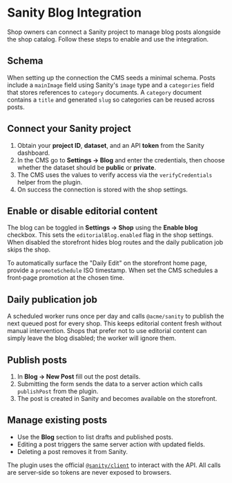# Sanity Blog Integration

Shop owners can connect a Sanity project to manage blog posts alongside the shop catalog. Follow these steps to enable and use the integration.

## Schema

When setting up the connection the CMS seeds a minimal schema. Posts include a `mainImage` field using Sanity's `image` type and a `categories` field that stores references to `category` documents. A `category` document contains a `title` and generated `slug` so categories can be reused across posts.

## Connect your Sanity project

1. Obtain your **project ID**, **dataset**, and an API **token** from the Sanity dashboard.
2. In the CMS go to **Settings → Blog** and enter the credentials, then choose whether the dataset should be **public** or **private**.
3. The CMS uses the values to verify access via the `verifyCredentials` helper from the plugin.
4. On success the connection is stored with the shop settings.

## Enable or disable editorial content

The blog can be toggled in **Settings → Shop** using the **Enable blog** checkbox. This sets the `editorialBlog.enabled` flag in the shop settings. When disabled the storefront hides blog routes and the daily publication job skips the shop.

To automatically surface the "Daily Edit" on the storefront home page, provide a `promoteSchedule` ISO timestamp. When set the CMS schedules a front‑page promotion at the chosen time.

## Daily publication job

A scheduled worker runs once per day and calls `@acme/sanity` to publish the next queued post for every shop. This keeps editorial content fresh without manual intervention. Shops that prefer not to use editorial content can simply leave the blog disabled; the worker will ignore them.

## Publish posts

1. In **Blog → New Post** fill out the post details.
2. Submitting the form sends the data to a server action which calls `publishPost` from the plugin.
3. The post is created in Sanity and becomes available on the storefront.

## Manage existing posts

- Use the **Blog** section to list drafts and published posts.
- Editing a post triggers the same server action with updated fields.
- Deleting a post removes it from Sanity.

The plugin uses the official [`@sanity/client`](https://www.sanity.io/docs/js-client) to interact with the API. All calls are server‑side so tokens are never exposed to browsers.
